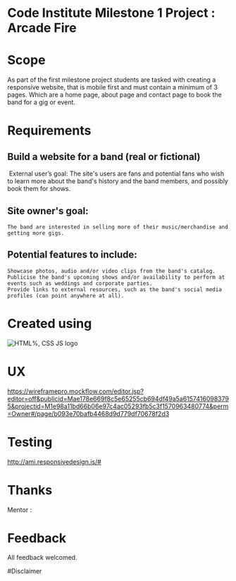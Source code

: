 # Code Institute Milestone 1 Project : Arcade Fire

# Scope

As part of the first milestone project students are tasked with creating a responsive website, that is mobile first and must contain a minimum of 3 pages. Which are a home page, about page and contact page to book the band for a gig or event.

# Requirements

## Build a website for a band (real or fictional)

 External user’s goal:
	The site's users are fans and potential fans who wish to learn more about the band's history and the band members, and possibly book them for shows.

## Site owner's goal:
	The band are interested in selling more of their music/merchandise and getting more gigs.
	
## Potential features to include:
	Showcase photos, audio and/or video clips from the band's catalog.
	Publicise the band's upcoming shows and/or availability to perform at events such as weddings and corporate parties.
	Provide links to external resources, such as the band's social media profiles (can point anywhere at all).


# Created using 

![HTML%, CSS JS logo](https://www.pinclipart.com/picdir/big/336-3368555_html-css-javascript-icons-clipart.png)


# UX

https://wireframepro.mockflow.com/editor.jsp?editor=off&publicid=Mae178e669f8c5e65255cb694df49a5a61574160983795&projectid=M1e98a11bd66b06e97c4ac05293fb5c3f1570963480774&perm=Owner#/page/b093e70bafb4468d9d779df70678f2d3



# Testing



<http://ami.responsivedesign.is/#>


# Thanks 
  Mentor : 
  

# Feedback

All feedback welcomed.

#Disclaimer

